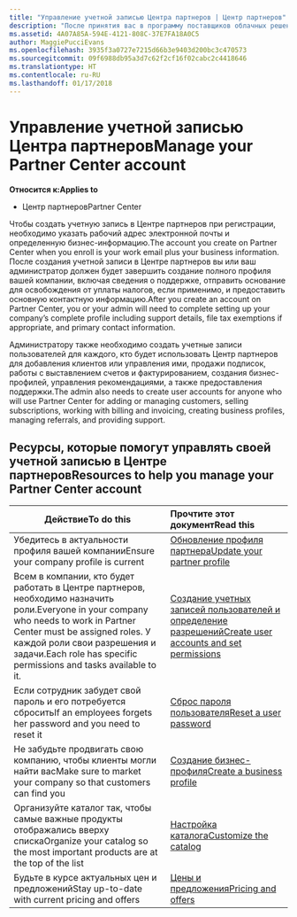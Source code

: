 ```yaml
---
title: "Управление учетной записью Центра партнеров | Центр партнеров"
description: "После принятия вас в программу поставщиков облачных решений вам или вашему администратору необходимо будет настроить учетную запись компании в Центре партнеров."
ms.assetid: 4A07A85A-594E-4121-808C-37E7FA18A0C5
author: MaggiePucciEvans
ms.openlocfilehash: 3935f3a0727e7215d66b3e9403d200bc3c470573
ms.sourcegitcommit: 09f6988db95a3d7c62f2cf16f02cabc2c4418646
ms.translationtype: HT
ms.contentlocale: ru-RU
ms.lasthandoff: 01/17/2018
---
```

# <a name="manage-your-partner-center-account"></a><span data-ttu-id="cd7b6-103">Управление учетной записью Центра партнеров</span><span class="sxs-lookup"><span data-stu-id="cd7b6-103">Manage your Partner Center account</span></span>

**<span data-ttu-id="cd7b6-104">Относится к:</span><span class="sxs-lookup"><span data-stu-id="cd7b6-104">Applies to</span></span>**

-  <span data-ttu-id="cd7b6-105">Центр партнеров</span><span class="sxs-lookup"><span data-stu-id="cd7b6-105">Partner Center</span></span>

<span data-ttu-id="cd7b6-106">Чтобы создать учетную запись в Центре партнеров при регистрации, необходимо указать рабочий адрес электронной почты и определенную бизнес-информацию.</span><span class="sxs-lookup"><span data-stu-id="cd7b6-106">The account you create on Partner Center when you enroll is your work email plus your business information.</span></span> <span data-ttu-id="cd7b6-107">После создания учетной записи в Центре партнеров вы или ваш администратор должен будет завершить создание полного профиля вашей компании, включая сведения о поддержке, отправить основание для освобождения от уплаты налогов, если применимо, и предоставить основную контактную информацию.</span><span class="sxs-lookup"><span data-stu-id="cd7b6-107">After you create an account on Partner Center, you or your admin will need to complete setting up your company’s complete profile including support details, file tax exemptions if appropriate, and primary contact information.</span></span> 

<span data-ttu-id="cd7b6-108">Администратору также необходимо создать учетные записи пользователей для каждого, кто будет использовать Центр партнеров для добавления клиентов или управления ими, продажи подписок, работы с выставлением счетов и фактурированием, создания бизнес-профилей, управления рекомендациями, а также предоставления поддержки.</span><span class="sxs-lookup"><span data-stu-id="cd7b6-108">The admin also needs to create user accounts for anyone who will use Partner Center for adding or managing customers, selling subscriptions, working with billing and invoicing, creating business profiles, managing referrals, and providing support.</span></span>


## <a name="resources-to-help-you-manage-your-partner-center-account"></a><span data-ttu-id="cd7b6-109">Ресурсы, которые помогут управлять своей учетной записью в Центре партнеров</span><span class="sxs-lookup"><span data-stu-id="cd7b6-109">Resources to help you manage your Partner Center account</span></span>

|**<span data-ttu-id="cd7b6-110">Действие</span><span class="sxs-lookup"><span data-stu-id="cd7b6-110">To do this</span></span>**   |**<span data-ttu-id="cd7b6-111">Прочтите этот документ</span><span class="sxs-lookup"><span data-stu-id="cd7b6-111">Read this</span></span>**   |
|-----------------------|:-----------------------|
|<span data-ttu-id="cd7b6-112">Убедитесь в актуальности профиля вашей компании</span><span class="sxs-lookup"><span data-stu-id="cd7b6-112">Ensure your company profile is current</span></span>   |[<span data-ttu-id="cd7b6-113">Обновление профиля партнера</span><span class="sxs-lookup"><span data-stu-id="cd7b6-113">Update your partner profile</span></span>](update-your-partner-profile.md)|
|<span data-ttu-id="cd7b6-114">Всем в компании, кто будет работать в Центре партнеров, необходимо назначить роли.</span><span class="sxs-lookup"><span data-stu-id="cd7b6-114">Everyone in your company who needs to work in Partner Center must be assigned roles.</span></span> <span data-ttu-id="cd7b6-115">У каждой роли свои разрешения и задачи.</span><span class="sxs-lookup"><span data-stu-id="cd7b6-115">Each role has specific permissions and tasks available to it.</span></span>|[<span data-ttu-id="cd7b6-116">Создание учетных записей пользователей и определение разрешений</span><span class="sxs-lookup"><span data-stu-id="cd7b6-116">Create user accounts and set permissions</span></span>](create-user-accounts-and-set-permissions.md)|
|<span data-ttu-id="cd7b6-117">Если сотрудник забудет свой пароль и его потребуется сбросить</span><span class="sxs-lookup"><span data-stu-id="cd7b6-117">If an employees forgets her password and you need to reset it</span></span>  |[<span data-ttu-id="cd7b6-118">Сброс пароля пользователя</span><span class="sxs-lookup"><span data-stu-id="cd7b6-118">Reset a user password</span></span>](reset-a-user-password.md)|
|<span data-ttu-id="cd7b6-119">Не забудьте продвигать свою компанию, чтобы клиенты могли найти вас</span><span class="sxs-lookup"><span data-stu-id="cd7b6-119">Make sure to market your company so that customers can find you</span></span>   |[<span data-ttu-id="cd7b6-120">Создание бизнес-профиля</span><span class="sxs-lookup"><span data-stu-id="cd7b6-120">Create a business profile</span></span>](create-a-marketing-profile.md)|
|<span data-ttu-id="cd7b6-121">Организуйте каталог так, чтобы самые важные продукты отображались вверху списка</span><span class="sxs-lookup"><span data-stu-id="cd7b6-121">Organize your catalog so the most important products are at the top of the list</span></span>   |[<span data-ttu-id="cd7b6-122">Настройка каталога</span><span class="sxs-lookup"><span data-stu-id="cd7b6-122">Customize the catalog</span></span>](customize-the-catalog.md)|
|<span data-ttu-id="cd7b6-123">Будьте в курсе актуальных цен и предложений</span><span class="sxs-lookup"><span data-stu-id="cd7b6-123">Stay up-to-date with current pricing and offers</span></span>   |[<span data-ttu-id="cd7b6-124">Цены и предложения</span><span class="sxs-lookup"><span data-stu-id="cd7b6-124">Pricing and offers</span></span>](pricing-and-offers.md)|













 

 



